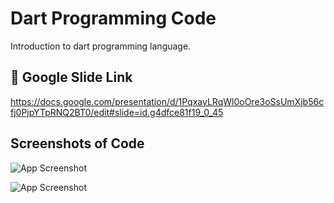 # Dart Programming Code

Introduction to dart programming language.


## 🔗 Google Slide Link
https://docs.google.com/presentation/d/1PqxayLRqWl0oOre3oSsUmXjb56cfj0PjpYTpRNQ2BT0/edit#slide=id.g4dfce81f19_0_45



## Screenshots of Code

![App Screenshot](https://raw.githubusercontent.com/AugustanaCSC490Spring2024/Stuti_Riva_Dart/main/Screenshot%202024-04-18%20at%208.42.15%E2%80%AFPM.png)

![App Screenshot](https://raw.githubusercontent.com/AugustanaCSC490Spring2024/Stuti_Riva_Dart/main/Screenshot%202024-04-18%20at%208.42.27%E2%80%AFPM.png)

